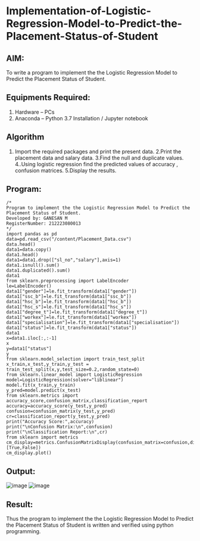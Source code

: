 # Implementation-of-Logistic-Regression-Model-to-Predict-the-Placement-Status-of-Student

## AIM:
To write a program to implement the the Logistic Regression Model to Predict the Placement Status of Student.

## Equipments Required:
1. Hardware – PCs
2. Anaconda – Python 3.7 Installation / Jupyter notebook

## Algorithm
1. Import the required packages and print the present data.
2.Print the placement data and salary data.
3.Find the null and duplicate values.
4..Using logistic regression find the predicted values of accuracy , confusion matrices.
5.Display the results.


## Program:
```
/*
Program to implement the the Logistic Regression Model to Predict the Placement Status of Student.
Developed by: GANESAN M
RegisterNumber: 212223080013
*/
import pandas as pd
data=pd.read_csv("/content/Placement_Data.csv")
data.head()
data1=data.copy()
data1.head()
data1=data1.drop(["sl_no","salary"],axis=1)
data1.isnull().sum()
data1.duplicated().sum()
data1
from sklearn.preprocessing import LabelEncoder
le=LabelEncoder()
data1["gender"]=le.fit_transform(data1["gender"])
data1["ssc_b"]=le.fit_transform(data1["ssc_b"])
data1["hsc_b"]=le.fit_transform(data1["hsc_b"])
data1["hsc_s"]=le.fit_transform(data1["hsc_s"])
data1["degree_t"]=le.fit_transform(data1["degree_t"])
data1["workex"]=le.fit_transform(data1["workex"])
data1["specialisation"]=le.fit_transform(data1["specialisation"])
data1["status"]=le.fit_transform(data1["status"])
data1
x=data1.iloc[:,:-1]
x
y=data1["status"]
y
from sklearn.model_selection import train_test_split
x_train,x_test,y_train,y_test = train_test_split(x,y,test_size=0.2,random_state=0)
from sklearn.linear_model import LogisticRegression
model=LogisticRegression(solver="liblinear")
model.fit(x_train,y_train)
y_pred=model.predict(x_test)
from sklearn.metrics import accuracy_score,confusion_matrix,classification_report
accuracy=accuracy_score(y_test,y_pred)
confusion=confusion_matrix(y_test,y_pred)
cr=classification_report(y_test,y_pred)
print("Accuracy Score:",accuracy)
print("\nConfusion Matrix:\n",confusion)
print("\nClassification Report:\n",cr)
from sklearn import metrics
cm_display=metrics.ConfusionMatrixDisplay(confusion_matrix=confusion,display_labels=[True,False])
cm_display.plot()

```

## Output:
![image](https://github.com/23014226/Implementation-of-Logistic-Regression-Model-to-Predict-the-Placement-Status-of-Student/assets/160568974/0986cd93-7bc3-407b-8bab-b1a39ca8f874)
![image](https://github.com/23014226/Implementation-of-Logistic-Regression-Model-to-Predict-the-Placement-Status-of-Student/assets/160568974/c8a3b606-59ee-4862-8377-0d7d5e008bcb)



## Result:
Thus the program to implement the the Logistic Regression Model to Predict the Placement Status of Student is written and verified using python programming.
